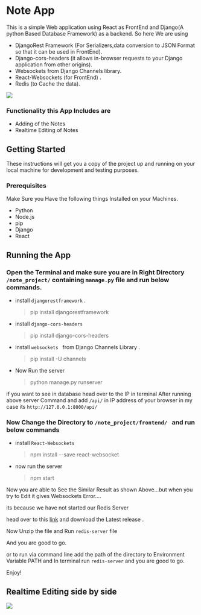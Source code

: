 # Note App
This is a simple Web application using React as FrontEnd and Django(A python Based Database Framework) as a backend.
So here We are using
- DjangoRest Framework (For Serializers,data conversion to JSON Format so that it can be used in FrontEnd).
- Django-cors-headers (it allows in-browser requests to your Django application from other origins).
- Websockets from Django Channels library.
- React-Websockets (for FrontEnd) . 
- Redis (to Cache the data).

<p align="left">
  <img  src="https://user-images.githubusercontent.com/19578447/66978345-3c292b80-f0c7-11e9-933b-497446d99d4b.jpg">
</p>

### Functionality this App Includes are
- Adding of the Notes
- Realtime Editing of Notes

## Getting Started
These instructions will get you a copy of the project up and running on your local machine for development and testing purposes.

### Prerequisites
Make Sure you Have the following things Installed on your Machines.

- Python
- Node.js
- pip
- Django
- React

## Running the App
### Open the Terminal and make sure you are in Right Directory `/note_project/` containing `manage.py` file and run below commands.
- install ` djangorestframework ` .
  > pip install djangorestframework
  
- install ` django-cors-headers `
  > pip install django-cors-headers
  
- install ` websockets  ` from Django Channels Library .
  > pip install -U channels
  
- Now Run the server
  > python manage.py runserver
  
if you want to see in database head over to the IP in terminal After running above server Command and add `/api/` in IP address of your browser in my case its `http://127.0.0.1:8000/api/`
  
### Now Change the Directory to `/note_project/frontend/ ` and run below commands

- install `React-Websockets`
  >npm install --save react-websocket
  
- now run the server
  > npm start
  
Now you are able to See the Similar Result as shown Above...but when you try to Edit it gives Websockets Error.... 

its because we have not started our Redis Server

head over to this [link](https://github.com/microsoftarchive/redis/releases) and download the Latest release .

Now Unzip the file and Run `redis-server` file 

And you are good to go.

or to run via command line add the path of the directory to Environment Variable PATH and In terminal  run `redis-server`
and you are good to go.

Enjoy!
  
## Realtime Editing side by side
<p align="left">
  <img  src="https://user-images.githubusercontent.com/19578447/66978341-34698700-f0c7-11e9-8c69-e0b28a70ccea.gif">
</p>





